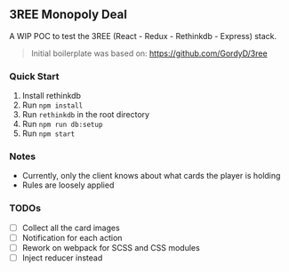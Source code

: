 ## 3REE Monopoly Deal

A WIP POC to test the 3REE (React - Redux - Rethinkdb - Express) stack.

> Initial boilerplate was based on: https://github.com/GordyD/3ree

### Quick Start

1. Install rethinkdb
1. Run `npm install`
1. Run `rethinkdb` in the root directory
1. Run `npm run db:setup`
1. Run `npm start`


### Notes

- Currently, only the client knows about what cards the player is holding
- Rules are loosely applied


### TODOs

- [ ] Collect all the card images
- [ ] Notification for each action
- [ ] Rework on webpack for SCSS and CSS modules
- [ ] Inject reducer instead
